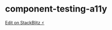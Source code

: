 # component-testing-a11y

[Edit on StackBlitz ⚡️](https://stackblitz.com/edit/testing-library-dark-mode-button)